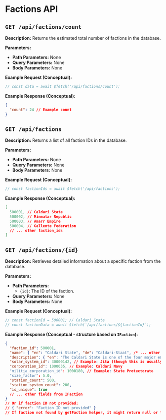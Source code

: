 # Factions API

## `GET /api/factions/count`

**Description:** Returns the estimated total number of factions in the database.

**Parameters:**
*   **Path Parameters:** None
*   **Query Parameters:** None
*   **Body Parameters:** None

**Example Request (Conceptual):**
```typescript
// const data = await $fetch('/api/factions/count');
```

**Example Response (Conceptual):**
```json
{
  "count": 24 // Example count
}
```

## `GET /api/factions`

**Description:** Returns a list of all faction IDs in the database.

**Parameters:**
*   **Path Parameters:** None
*   **Query Parameters:** None
*   **Body Parameters:** None

**Example Request (Conceptual):**
```typescript
// const factionIds = await $fetch('/api/factions');
```

**Example Response (Conceptual):**
```json
[
  500001, // Caldari State
  500002, // Minmatar Republic
  500003, // Amarr Empire
  500004, // Gallente Federation
  // ... other faction_ids
]
```

## `GET /api/factions/{id}`

**Description:** Retrieves detailed information about a specific faction from the database.

**Parameters:**
*   **Path Parameters:**
    *   `{id}`: The ID of the faction.
*   **Query Parameters:** None
*   **Body Parameters:** None

**Example Request (Conceptual):**
```typescript
// const factionId = 500001; // Caldari State
// const factionData = await $fetch(`/api/factions/${factionId}`);
```

**Example Response (Conceptual - structure based on `IFaction`):**
```json
{
  "faction_id": 500001,
  "name": { "en": "Caldari State", "de": "Caldari-Staat", /* ... other languages */ },
  "description": { "en": "The Caldari State is one of the four major empires...", /* ... */ },
  "solar_system_id": 30000142, // Example: Jita (though this is usually HQ system, not directly on faction data from ESI)
  "corporation_id": 1000035, // Example: Caldari Navy
  "militia_corporation_id": 1000180, // Example: State Protectorate
  "size_factor": 5.0,
  "station_count": 500,
  "station_system_count": 200,
  "is_unique": true
  // ... other fields from IFaction
}
// Or if faction ID not provided:
// { "error": "Faction ID not provided" }
// If faction not found by getFaction helper, it might return null or throw an error handled by the helper.
```
